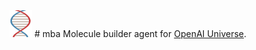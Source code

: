 <img src= "my_logo.png"/>
# mba
Molecule builder agent for <a href="https://universe.openai.com/">OpenAI Universe</a>.

